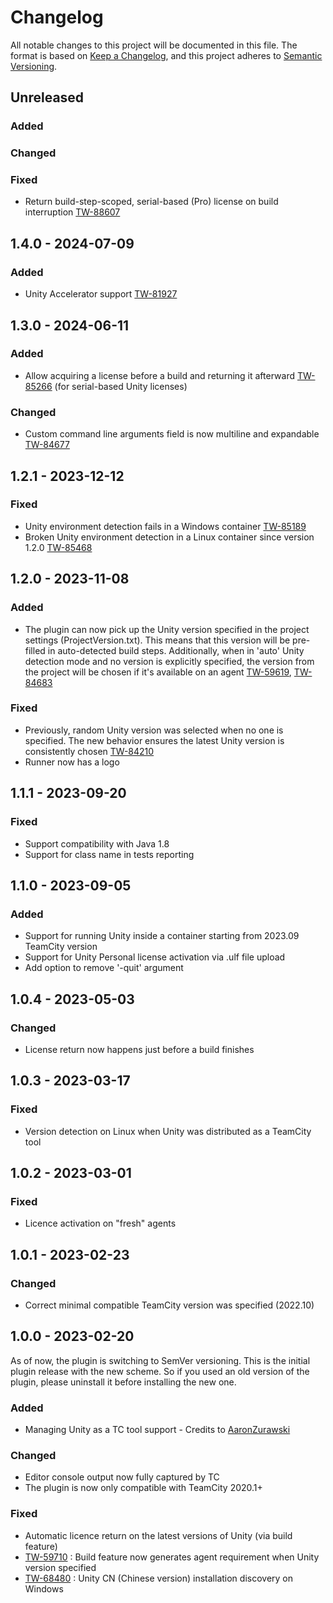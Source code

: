 # Changelog

All notable changes to this project will be documented in this file.
The format is based on [Keep a Changelog](https://keepachangelog.com/en/1.0.0/),
and this project adheres to [Semantic Versioning](https://semver.org/spec/v2.0.0.html).

## Unreleased

### Added

### Changed

### Fixed

- Return build-step-scoped, serial-based (Pro) license on build interruption [TW-88607](https://youtrack.jetbrains.com/issue/TW-88607)

## 1.4.0 - 2024-07-09

### Added

- Unity Accelerator support [TW-81927](https://youtrack.jetbrains.com/issue/TW-81927)

## 1.3.0 - 2024-06-11

### Added

- Allow acquiring a license before a build and returning it afterward [TW-85266](https://youtrack.jetbrains.com/issue/TW-85266) (for serial-based Unity licenses)

### Changed

- Custom command line arguments field is now multiline and expandable [TW-84677](https://youtrack.jetbrains.com/issue/TW-84677)

## 1.2.1 - 2023-12-12

### Fixed

- Unity environment detection fails in a Windows container [TW-85189](https://youtrack.jetbrains.com/issue/TW-85189)
- Broken Unity environment detection in a Linux container since version 1.2.0 [TW-85468](https://youtrack.jetbrains.com/issue/TW-85468)

## 1.2.0 - 2023-11-08

### Added

- The plugin can now pick up the Unity version specified in the project settings (ProjectVersion.txt).
This means that this version will be pre-filled in auto-detected build steps. Additionally, when in 'auto'
Unity detection mode and no version is explicitly specified, the version from the project will be chosen if it's available on an agent
[TW-59619](https://youtrack.jetbrains.com/issue/TW-59619), [TW-84683](https://youtrack.jetbrains.com/issue/TW-84683)

### Fixed

- Previously, random Unity version was selected when no one is specified.
The new behavior ensures the latest Unity version is consistently chosen [TW-84210](https://youtrack.jetbrains.com/issue/TW-84210)
- Runner now has a logo

## 1.1.1 - 2023-09-20

### Fixed

- Support compatibility with Java 1.8
- Support for class name in tests reporting

## 1.1.0 - 2023-09-05

### Added

- Support for running Unity inside a container starting from 2023.09 TeamCity version
- Support for Unity Personal license activation via .ulf file upload
- Add option to remove '-quit' argument

## 1.0.4 - 2023-05-03

### Changed

- License return now happens just before a build finishes

## 1.0.3 - 2023-03-17

### Fixed

- Version detection on Linux when Unity was distributed as a TeamCity tool

## 1.0.2 - 2023-03-01

### Fixed

- Licence activation on "fresh" agents

## 1.0.1 - 2023-02-23

### Changed

- Correct minimal compatible TeamCity version was specified (2022.10)

## 1.0.0 - 2023-02-20

As of now, the plugin is switching to SemVer versioning. This is the initial plugin release with the new scheme.
So if you used an old version of the plugin, please uninstall it before installing the new one.

### Added

- Managing Unity as a TC tool support - Credits to [AaronZurawski](https://github.com/AaronZurawski)

### Changed

- Editor console output now fully captured by TC
- The plugin is now only compatible with TeamCity 2020.1+

### Fixed

- Automatic licence return on the latest versions of Unity (via build feature)
- [TW-59710](https://youtrack.jetbrains.com/issue/TW-59710)
\: Build feature now generates agent requirement when Unity version specified
- [TW-68480](https://youtrack.jetbrains.com/issue/TW-68480)
\: Unity CN (Chinese version) installation discovery on Windows
